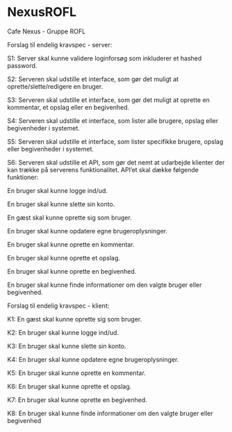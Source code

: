 # NexusROFL
Cafe Nexus - Gruppe ROFL


Forslag til endelig kravspec - server:

S1: Server skal kunne validere loginforsøg som inkluderer et hashed password.

S2: Serveren skal udstille et interface, som gør det muligt at oprette/slette/redigere en bruger.

S3: Serveren skal udstille et interface, som gør det muligt at oprette en kommentar, et opslag eller en begivenhed.

S4: Serveren skal udstille et interface, som lister alle brugere, opslag eller begivenheder i systemet.

S5: Serveren skal udstille et interface, som lister specifikke brugere, opslag eller begivenheder i systemet.

S6: Serveren skal udstille et API, som gør det nemt at udarbejde klienter der kan trække på serverens funktionalitet. API’et skal dække følgende funktioner:

En bruger skal kunne logge ind/ud.

En bruger skal kunne slette sin konto.

En gæst skal kunne oprette sig som bruger.

En bruger skal kunne opdatere egne brugeroplysninger.

En bruger skal kunne oprette en kommentar.

En bruger skal kunne oprette et opslag.

En bruger skal kunne oprette en begivenhed.

En bruger skal kunne finde informationer om den valgte bruger eller begivenhed.



Forslag til endelig kravspec - klient:


K1: En gæst skal kunne oprette sig som bruger.

K2: En bruger skal kunne logge ind/ud.

K3: En bruger skal kunne slette sin konto.

K4: En bruger skal kunne opdatere egne brugeroplysninger.

K5: En bruger skal kunne oprette en kommentar.

K6: En bruger skal kunne oprette et opslag.

K7: En bruger skal kunne oprette en begivenhed.

K8: En bruger skal kunne finde informationer om den valgte bruger eller begivenhed
